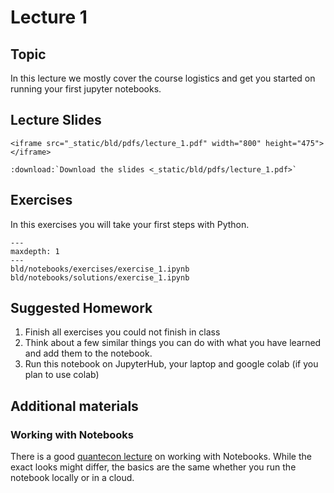 # Lecture 1

## Topic

In this lecture we mostly cover the course logistics and get you started on running your first jupyter notebooks.

## Lecture Slides

```{raw} html
<iframe src="_static/bld/pdfs/lecture_1.pdf" width="800" height="475"></iframe>
```

```{eval-rst}
:download:`Download the slides <_static/bld/pdfs/lecture_1.pdf>`
```

## Exercises

In this exercises you will take your first steps with Python.

```{toctree}
---
maxdepth: 1
---
bld/notebooks/exercises/exercise_1.ipynb
bld/notebooks/solutions/exercise_1.ipynb
```

## Suggested Homework

1. Finish all exercises you could not finish in class
2. Think about a few similar things you can do with what you have learned and add them to the notebook.
3. Run this notebook on JupyterHub, your laptop and google colab (if you plan to use colab)

## Additional materials

### Working with Notebooks

There is a good [quantecon lecture](https://python-programming.quantecon.org/getting_started.html#notebook-basics) on working with Notebooks. While the exact looks might differ, the basics are the same whether you run the notebook locally or in a cloud.

